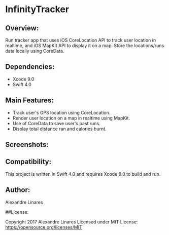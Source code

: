 # InfinityTracker

## Overview:

Run tracker app that uses iOS CoreLocation API to track user location in realtime, and iOS MapKit API to display it on a map. Store the locations/runs data locally using CoreData.

## Dependencies: 

- Xcode 9.0
- Swift 4.0

## Main Features:

- Track user's GPS location using CoreLocation.
- Render user location on a map in realtime using MapKit.
- Use of CoreData to save user's past runs.
- Display total distance ran and calories burnt.

## Screenshots:



## Compatibility:

This project is written in Swift 4.0 and requires Xcode 8.0 to build and run.

## Author:

Alexandre Linares

##License:

Copyright 2017 Alexandre Linares
Licensed under MIT License: 
https://opensource.org/licenses/MIT
